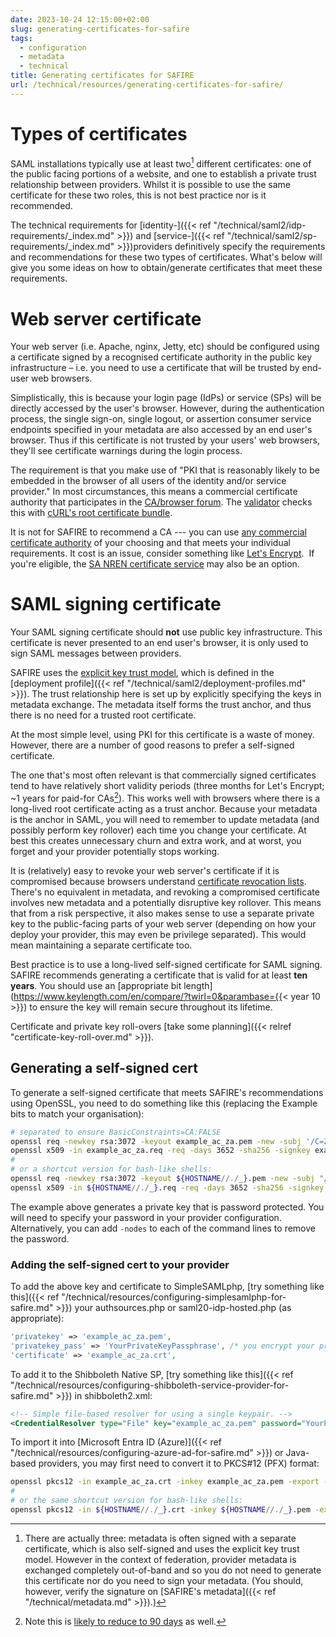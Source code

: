 ```yaml
---
date: 2023-10-24 12:15:00+02:00
slug: generating-certificates-for-safire
tags:
  - configuration
  - metadata
  - technical
title: Generating certificates for SAFIRE
url: /technical/resources/generating-certificates-for-safire/
---
```


# Types of certificates

SAML installations typically use at least two[^1] different certificates: one of the public facing portions of a website, and one to establish a private trust relationship between providers. Whilst it is possible to use the same certificate for these two roles, this is not best practice nor is it recommended.

The technical requirements for [identity-]({{< ref "/technical/saml2/idp-requirements/_index.md" >}}) and [service-]({{< ref "/technical/saml2/sp-requirements/_index.md" >}})providers definitively specify the requirements and recommendations for these two types of certificates. What's below will give you some ideas on how to obtain/generate certificates that meet these requirements.

# Web server certificate

Your web server (i.e. Apache, nginx, Jetty, etc) should be configured using a certificate signed by a recognised certificate authority in the public key infrastructure – i.e. you need to use a certificate that will be trusted by end-user web browsers.

Simplistically, this is because your login page (IdPs) or service (SPs) will be directly accessed by the user's browser. However, during the authentication process, the single sign-on, single logout, or assertion consumer service endpoints specified in your metadata are also accessed by an end user's browser. Thus if this certificate is not trusted by your users' web browsers, they'll see certificate warnings during the login process.

The requirement is that you make use of "PKI that is reasonably likely to be embedded in the browser of all users of the identity and/or service provider." In most circumstances, this means a commercial certificate authority that participates in the [CA/browser forum](https://cabforum.org/). The [validator](https://validator.safire.ac.za/) checks this with [cURL's root certificate bundle](https://curl.haxx.se/docs/caextract.html).

It is not for SAFIRE to recommend a CA --- you can use [any commercial certificate authority](https://www.sslshopper.com/) of your choosing and that meets your individual requirements. It cost is an issue, consider something like [Let's Encrypt](https://letsencrypt.org/).  If you're eligible, the [SA NREN certificate service](https://www.tenet.ac.za/services/certs) may also be an option.

# SAML signing certificate

Your SAML signing certificate should **not** use public key infrastructure. This certificate is never presented to an end user's browser, it is only used to sign SAML messages between providers.

SAFIRE uses the [explicit key trust model](https://spaces.at.internet2.edu/display/InCFederation/Managing+Trust+in+Keys+Used+for+Metadata), which is defined in the [deployment profile]({{< ref "/technical/saml2/deployment-profiles.md" >}}). The trust relationship here is set up by explicitly specifying the keys in metadata exchange. The metadata itself forms the trust anchor, and thus there is no need for a trusted root certificate.

At the most simple level, using PKI for this certificate is a waste of money. However, there are a number of good reasons to prefer a self-signed certificate.

The one that's most often relevant is that commercially signed certificates tend to have relatively short validity periods (three months for Let's Encrypt; ~1 years for paid-for CAs[^2]). This works well with browsers where there is a long-lived root certificate acting as a trust anchor. Because your metadata is the anchor in SAML, you will need to remember to update metadata (and possibly perform key rollover) each time you change your certificate. At best this creates unnecessary churn and extra work, and at worst, you forget and your provider potentially stops working.

It is (relatively) easy to revoke your web server's certificate if it is compromised because browsers understand [certificate revocation lists](https://en.wikipedia.org/wiki/Certificate_revocation_list). There's no equivalent in metadata, and revoking a compromised certificate involves new metadata and a potentially disruptive key rollover. This means that from a risk perspective, it also makes sense to use a separate private key to the public-facing parts of your web server (depending on how your deploy your provider, this may even be privilege separated). This would mean maintaining a separate certificate too.

Best practice is to use a long-lived self-signed certificate for SAML signing. SAFIRE recommends generating a certificate that is valid for at least **ten years**. You should use an [appropriate bit length](https://www.keylength.com/en/compare/?twirl=0&parambase={{< year 10 >}}) to ensure the key will remain secure throughout its lifetime.

Certificate and private key roll-overs [take some planning]({{< relref "certificate-key-roll-over.md" >}}).

## Generating a self-signed cert

To generate a self-signed certificate that meets SAFIRE's recommendations using OpenSSL, you need to do something like this (replacing the Example bits to match your organisation):

```bash
# separated to ensure BasicConstraints=CA:FALSE
openssl req -newkey rsa:3072 -keyout example_ac_za.pem -new -subj '/C=ZA/O=Example University/CN=idp.example.ac.za' -sha256 -out example_ac_za.req
openssl x509 -in example_ac_za.req -req -days 3652 -sha256 -signkey example_ac_za.pem -out example_ac_za.crt
#
# or a shortcut version for bash-like shells:
openssl req -newkey rsa:3072 -keyout ${HOSTNAME//./_}.pem -new -subj "/C=ZA/O=Example University/CN=${HOSTNAME}" -sha256 -out ${HOSTNAME//./_}.req
openssl x509 -in ${HOSTNAME//./_}.req -req -days 3652 -sha256 -signkey ${HOSTNAME//./_}.pem -out ${HOSTNAME//./_}.crt
```

The example above generates a private key that is password protected. You will need to specify your password in your provider configuration. Alternatively, you can add `-nodes` to each of the command lines to remove the password.

### Adding the self-signed cert to your provider

To add the above key and certificate to SimpleSAMLphp, [try something like this]({{< ref "/technical/resources/configuring-simplesamlphp-for-safire.md" >}}) your authsources.php or saml20-idp-hosted.php (as appropriate):

```php
'privatekey' => 'example_ac_za.pem',
'privatekey_pass' => 'YourPrivateKeyPassphrase', /* you encrypt your private key, right? */
'certificate' => 'example_ac_za.crt',
```

To add it to the Shibboleth Native SP, [try something like this]({{< ref "/technical/resources/configuring-shibboleth-service-provider-for-safire.md" >}}) in shibboleth2.xml:

```xml
<!-- Simple file-based resolver for using a single keypair. -->
<CredentialResolver type="File" key="example_ac_za.pem" password="YourPrivateKeyPassphrase" certificate="example_ac_za.crt"/>
```

To import it into [Microsoft Entra ID (Azure)]({{< ref "/technical/resources/configuring-azure-ad-for-safire.md" >}}) or Java-based providers, you may first need to convert it to PKCS#12 (PFX) format:

```bash
openssl pkcs12 -in example_ac_za.crt -inkey example_ac_za.pem -export -out example_ac_za.pfx
#
# or the same shortcut version for bash-like shells:
openssl pkcs12 -in ${HOSTNAME//./_}.crt -inkey ${HOSTNAME//./_}.pem -export -out ${HOSTNAME//./_}.pfx
```

[^1]: There are actually three: metadata is often signed with a separate certificate, which is also self-signed and uses the explicit key trust model. However in the context of federation, provider metadata is exchanged completely out-of-band and so you do not need to generate this certificate nor do you need to sign your metadata. (You should, however, verify the signature on [SAFIRE's metadata]({{< ref "/technical/metadata.md" >}}).)

[^2]: Note this is [likely to reduce to 90 days](https://www.chromium.org/Home/chromium-security/root-ca-policy/moving-forward-together/) as well.
